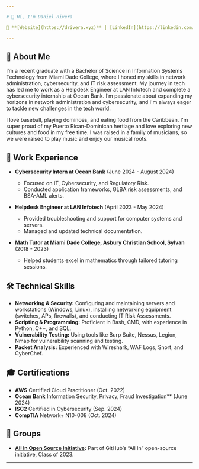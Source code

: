```yaml
---

# 👋 Hi, I'm Daniel Rivera

🔗 **[Website](https://drivera.xyz)** | [LinkedIn](https://linkedin.com/in/drivera021)

---
```


## 🚀 About Me

I’m a recent graduate with a Bachelor of Science in Information Systems Technology from Miami Dade College, where I honed my skills in network administration, cybersecurity, and IT risk assessment. My journey in tech has led me to work as a Helpdesk Engineer at LAN Infotech and complete a cybersecurity internship at Ocean Bank. I’m passionate about expanding my horizons in network administration and cybersecurity, and I'm always eager to tackle new challenges in the tech world.

I love baseball, playing dominoes, and eating food from the Caribbean. I'm super proud of my Puerto Rican-Dominican hertiage and love exploring new cultures and food in my free time. I was raised in a family of musicians, so we were raised to play music and enjoy our musical roots.

## 💼 Work Experience

- **Cybersecurity Intern at Ocean Bank** (June 2024 - August 2024)
  - Focused on IT, Cybersecurity, and Regulatory Risk.
  - Conducted application frameworks, GLBA risk assessments, and BSA-AML alerts.

- **Helpdesk Engineer at LAN Infotech** (April 2023 - May 2024)
  - Provided troubleshooting and support for computer systems and servers.
  - Managed and updated technical documentation.

- **Math Tutor at Miami Dade College, Asbury Christian School, Sylvan** (2018 - 2023)
  - Helped students excel in mathematics through tailored tutoring sessions.

## 🛠 Technical Skills

- **Networking & Security:** Configuring and maintaining servers and workstations (Windows, Linux), installing networking equipment (switches, APs, firewalls), and conducting IT Risk Assessments.
- **Scripting & Programming:** Proficient in Bash, CMD, with experience in Python, C++, and SQL.
- **Vulnerability Testing:** Using tools like Burp Suite, Nessus, Legion, Nmap for vulnerability scanning and testing.
- **Packet Analysis:** Experienced with Wireshark, WAF Logs, Snort, and CyberChef.

## 🎓 Certifications

- **AWS** Certified Cloud Practitioner (Oct. 2022)
- **Ocean Bank** Information Security, Privacy, Fraud Investigation** (June 2024)
- **ISC2** Certified in Cybersecurity (Sep. 2024)
- **CompTIA** Network+ N10-008 (Oct. 2024)

## 🌱 Groups

- **[All In Open Source Initiative](https://github.com/AllInOpenSource/All-In-For-Students-Graduation-2023):** Part of GitHub’s “All In” open-source initiative, Class of 2023.

---
<!--
**drivera021/drivera021** is a ✨ _special_ ✨ repository because its `README.md` (this file) appears on your GitHub profile.

Here are some ideas to get you started:

- 🔭 I’m currently working on ...
- 🌱 I’m currently learning ...
- 👯 I’m looking to collaborate on ...
- 🤔 I’m looking for help with ...
- 💬 Ask me about ...
- 📫 How to reach me: ...
- 😄 Pronouns: ...
- ⚡ Fun fact: ...
-->
